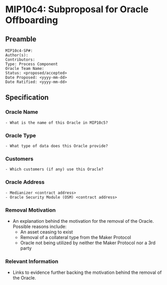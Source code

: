 # MIP10c4: Subproposal for Oracle Offboarding

## Preamble
```
MIP10c4-SP#: 
Author(s):
Contributors:
Type: Process Component
Oracle Team Name:
Status: <proposed/accepted>
Date Proposed: <yyyy-mm-dd>
Date Ratified: <yyyy-mm-dd>
``` 

## Specification

### Oracle Name
	- What is the name of this Oracle in MIP10c5?

### Oracle Type
	- What type of data does this Oracle provide?

### Customers
	- Which customers (if any) use this Oracle?

### Oracle Address
	- Medianizer <contract address>
	- Oracle Security Module (OSM) <contract address>
        
### Removal Motivation
   - An explanation behind the motivation for the removal of the Oracle. Possible reasons include:
        - An asset ceasing to exist 
        - Removal of a collateral type from the Maker Protocol
        - Oracle not being utilized by neither the Maker Protocol nor a 3rd party
    				
### Relevant Information
   -  Links to evidence further backing the motivation behind the removal of the Oracle.